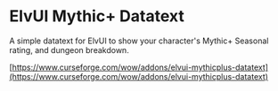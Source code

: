# ElvUI Mythic+ Datatext

A simple datatext for ElvUI to show your character's Mythic+ Seasonal rating, and dungeon breakdown.

[https://www.curseforge.com/wow/addons/elvui-mythicplus-datatext](https://www.curseforge.com/wow/addons/elvui-mythicplus-datatext)
